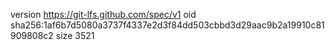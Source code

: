 version https://git-lfs.github.com/spec/v1
oid sha256:1af6b7d5080a3737f4337e2d3f84dd503cbbd3d29aac9b2a19910c81909808c2
size 3521
